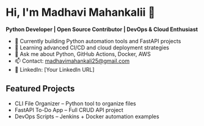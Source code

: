 # Hi, I'm Madhavi Mahankalii 👋

**Python Developer | Open Source Contributor | DevOps & Cloud Enthusiast**

- 🔭 Currently building Python automation tools and FastAPI projects
- 🌱 Learning advanced CI/CD and cloud deployment strategies
- 💬 Ask me about Python, GitHub Actions, Docker, AWS
- 📫 Contact: madhavimahankali25@gmail.com
- 🔗 LinkedIn: [Your LinkedIn URL]

## Featured Projects
- CLI File Organizer – Python tool to organize files
- FastAPI To-Do App – Full CRUD API project
- DevOps Scripts – Jenkins + Docker automation examples
